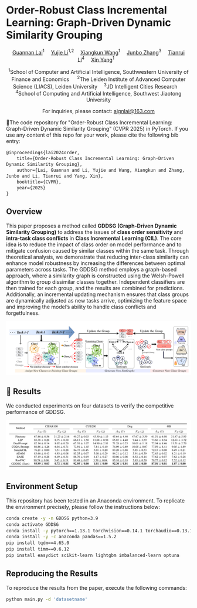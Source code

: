 # Order-Robust Class Incremental Learning: Graph-Driven Dynamic Similarity Grouping

<div align="center">

<div>
  <a href='https://aignlai.github.io/' target='_blank'>Guannan Lai</a><sup>1</sup>&emsp;
  <a href='https://scholar.google.com/citations?user=P42FoNwAAAAJ&hl=zh-TW&oi=sra' target='_blank'>Yujie Li</a><sup>1,2</sup>&emsp;
  <a href='https://scholar.google.com/citations?user=L7AIhMkAAAAJ&hl=zh-CN' target='_blank'>Xiangkun Wang</a><sup>1</sup>&emsp;
  <a href='https://scholar.google.com/citations?hl=zh-CN&user=sQpMBqsAAAAJ' target='_blank'>Junbo Zhang</a><sup>3</sup>&emsp;
  <a href='https://scholar.google.com/citations?user=eLsZxC4AAAAJ' target='_blank'>Tianrui Li</a><sup>4</sup>&emsp;
  <a href='https://scholar.google.com/citations?hl=zh-CN&user=DCX8lbsAAAAJ&view_op=list_works&sortby=pubdate' target='_blank'>Xin Yang</a><sup>1</sup>&emsp;
</div>
<div>

  <sup>1</sup>School of Computer and Artificial Intelligence, Southwestern University of Finance and Economics &emsp;
  <sup>2</sup>The Leiden Institute of Advanced Computer Science (LIACS), Leiden University&emsp;
  <sup>3</sup>JD Intelligent Cities Research &emsp;
  <sup>4</sup>School of Computing and Artificial Intelligence, Southwest Jiaotong University

</div>
</div>

<p align="center">
  For inquiries, please contact: <a href="mailto:aignlai@163.com">aignlai@163.com</a>
</p>


🎉The code repository for "Order-Robust Class Incremental Learning: Graph-Driven Dynamic Similarity Grouping" (CVPR 2025) in PyTorch. If you use any content of this repo for your work, please cite the following bib entry:

```
@inproceedings{lai2024order, 
    title={Order-Robust Class Incremental Learning: Graph-Driven Dynamic Similarity Grouping}, 
    author={Lai, Guannan and Li, Yujie and Wang, Xiangkun and Zhang, Junbo and Li, Tianrui and Yang, Xin}, 
    booktitle={CVPR}, 
    year={2025} 
}
```

## Overview

This paper proposes a method called **GDDSG (Graph-Driven Dynamic Similarity Grouping)** to address the issues of **class order sensitivity** and **intra-task class conflicts** in **Class Incremental Learning (CIL)**. The core idea is to reduce the impact of class order on model performance and to mitigate confusion caused by similar classes within the same task. Through theoretical analysis, we demonstrate that reducing inter-class similarity can enhance model robustness by increasing the differences between optimal parameters across tasks. The GDDSG method employs a graph-based approach, where a similarity graph is constructed using the Welsh-Powell algorithm to group dissimilar classes together. Independent classifiers are then trained for each group, and the results are combined for predictions. Additionally, an incremental updating mechanism ensures that class groups are dynamically adjusted as new tasks arrive, optimizing the feature space and improving the model’s ability to handle class conflicts and forgetfulness.

<img src='source/GDDSG.png' width='900'>

## 🎊 Results

We conducted experiments on four datasets to verify the competitive performance of GDDSG.

<img src='source/result.png' width='900'>

## Environment Setup

This repository has been tested in an Anaconda environment. To replicate the environment precisely, please follow the instructions below:

```bash
conda create -y -n GDDSG python=3.9
conda activate GDDSG
conda install -y pytorch==1.13.1 torchvision==0.14.1 torchaudio==0.13.1 pytorch-cuda=11.7 -c pytorch -c nvidia
conda install -y -c anaconda pandas==1.5.2
pip install tqdm==4.65.0 
pip install timm==0.6.12
pip install easydict scikit-learn lightgbm imbalanced-learn optuna
```

## Reproducing the Results

To reproduce the results from the paper, execute the following commands:

```bash
python main.py -d 'datasetname'
```

